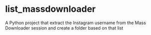 # list_massdownloader
A Python project that extract the Instagram username from the Mass Downloader session and create a folder based on that list
